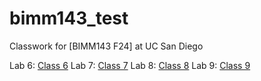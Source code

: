 # bimm143_test
Classwork for [BIMM143 F24] at UC San Diego

Lab 6: [Class 6](https://github.com/ysna02/bimm143_test/blob/main/Lab%206/classLab6.pdf)
Lab 7: [Class 7](https://github.com/ysna02/bimm143_test/blob/main/Lab%207/Lab7.pdf)
Lab 8: [Class 8](https://github.com/ysna02/bimm143_test/blob/main/Lab%208/LabWork8(3).pdf)
Lab 9: [Class 9](https://github.com/ysna02/bimm143_test/blob/main/lab%209/Lab9.pdf)
